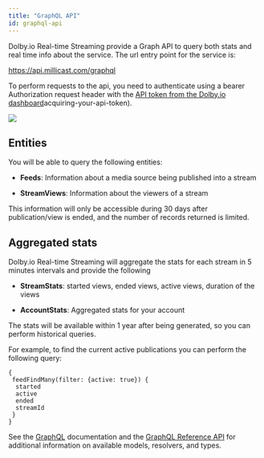 ```yaml
---
title: "GraphQL API"
id: graphql-api
---
```

Dolby.io Real-time Streaming provide a Graph API to query both stats and real time info about the service. The url entry point for the service is:

https://api.millicast.com/graphql

To perform requests to the api, you need to authenticate using a bearer Authorization request header with the [API token from the Dolby.io dashboard](/millicast/streaming-dashboard/token-api.md)acquiring-your-api-token).


![](/img/millicast/settings_api_secrets.png)



## Entities

You will be able to query the following entities:

- **Feeds**: Information about a media source being published into a stream

- **StreamViews**: Information about the viewers of a stream

This information will only be accessible during 30 days after publication/view is ended, and the number of records returned is limited.

## Aggregated stats

Dolby.io Real-time Streaming will aggregate the stats for each stream in 5 minutes intervals and provide the following 

- **StreamStats**: started views, ended views, active views, duration of the views

- **AccountStats**: Aggregated stats for your account

The stats will be available within 1 year after being generated, so you can perform historical queries. 

For example, to find the current active publications you can perform the following query:

```text GraphQL query example
{
 feedFindMany(filter: {active: true}) {
  started
  active
  ended
  streamId
 }
}
```

See the [GraphQL](ref:overview-graphql) documentation and the [GraphQL Reference API](/millicast/graphql-api-reference) for additional information on available models, resolvers, and types.
